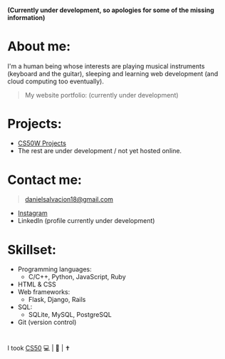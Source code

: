 #### (Currently under development, so apologies for some of the missing information)  

# About me:
  
I'm a human being whose interests are playing musical instruments (keyboard and the guitar), sleeping and learning web development (and cloud computing too eventually).  
> My website portfolio: (currently under development)
  
# Projects:
  
* [CS50W Projects](https://github.com/stars/AncientSoup/lists/cs50w-projects)
* The rest are under development / not yet hosted online.  
  
# Contact me:
  
> danielsalvacion18@gmail.com  
* [Instagram](https://www.instagram.com/adobong_sunog)  
* LinkedIn (profile currently under development)  
  
# Skillset:
* Programming languages:
    * C/C++, Python, JavaScript, Ruby
* HTML & CSS
* Web frameworks:
    * Flask, Django, Rails
* SQL:
    * SQLite, MySQL, PostgreSQL
* Git (version control)  
 
#  
I took [CS50](https://cs50.harvard.edu/) 
💻 | 🎸 | ✝
<!---
AncientSoup/AncientSoup is a ✨ special ✨ repository because its `README.md` (this file) appears on your GitHub profile.
You can click the Preview link to take a look at your changes.
--->
